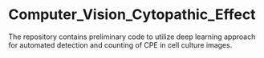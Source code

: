 # Computer_Vision_Cytopathic_Effect
The repository contains preliminary code to utilize deep learning approach for automated detection and counting of CPE in cell culture images.
